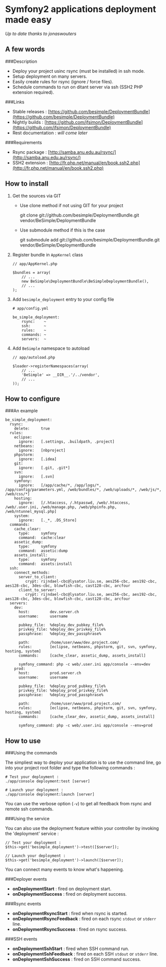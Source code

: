 Symfony2 applications deployment made easy
==========================================

*Up to date thanks to jonaswouters*

A few words
-----------

###Description

-  Deploy your project usinc rsync (must be installed) in ssh mode.
-  Setup deployment on many servers.
-  Easily create rules for rsync (ignore / force files).
-  Schedule commands to run on ditant server via ssh (SSH2 PHP extension required).

###Links

-  Stable releases : [https://github.com/besimple/DeploymentBundle](https://github.com/besimple/DeploymentBundle)
-  Nightly builds : [https://github.com/jfsimon/DeploymentBundle](https://github.com/jfsimon/DeploymentBundle)
-  Rest documentation : *will come later*

###Requirements

-  Rsync package : [http://samba.anu.edu.au/rsync/](http://samba.anu.edu.au/rsync/)
-  SSH2 extension : [http://fr.php.net/manual/en/book.ssh2.php](http://fr.php.net/manual/en/book.ssh2.php)

How to install
--------------

1.  Get the sources via GIT

    - Use clone method if not using GIT for your project

        git clone git://github.com/besimple/DeploymentBundle.git vendor/BeSimple/DeploymentBundle

    - Use submodule method if this is the case

        git submodule add git://github.com/besimple/DeploymentBundle.git vendor/BeSimple/DeploymentBundle

2.  Register bundle in `AppKernel` class

        // app/AppKernel.php

        $bundles = array(
            // ...
            new BeSimple\DeploymentBundle\BeSimpleDeploymentBundle(),
            // ...
        );

3.  Add `besimple_deployment` entry to your config file

        # app/config.yml

        be_simple_deployment:
            rsync:    ~
            ssh:      ~
            rules:    ~
            commands: ~
            servers:  ~

4.  Add `BeSimple` namespace to autoload

        // app/autoload.php

        $loader->registerNamespaces(array(
            // ...
            'BeSimple' => __DIR__.'/../vendor',
            // ...
        ));

How to configure
----------------

###An example

    be_simple_deployment:
      rsync:
        delete:     true
      rules:
        eclipse:
          ignore:   [.settings, .buildpath, .project]
        netbeans:
          ignore:   [nbproject]
        phpstorm:
          ignore:   [.idea]
        git:
          ignore:   [.git, .git*]
        svn:
          ignore:   [.svn]
        symfony:
          ignore:   [/app/cache/*, /app/logs/*, /app/config/parameters.yml, /web/bundles/*, /web/uploads/*, /web/js/*, /web/css/*]
        hosting:
          ignore:   [/.htaccess, /.htpasswd, /web/.htaccess, /web/.user.ini, /web/manage.php, /web/phpinfo.php, /web/ntunnel_mysql.php]
        system:
          ignore:   [._*, .DS_Store]
      commands:
        cache_clear:
          type:     symfony
          command:  cache:clear
        assetic_dump:
          type:     symfony
          command:  assetic:dump
        assets_install:
          type:     symfony
          command:  assets:install
      ssh:
        connect_methods:
          server_to_client:
             crypt: rijndael-cbc@lysator.liu.se, aes256-cbc, aes192-cbc, aes128-cbc, 3des-cbc, blowfish-cbc, cast128-cbc, arcfour
          client_to_server:
             crypt: rijndael-cbc@lysator.liu.se, aes256-cbc, aes192-cbc, aes128-cbc, 3des-cbc, blowfish-cbc, cast128-cbc, arcfour
      servers:
        dev:
          host:         dev.server.ch
          username:     username

          pubkey_file:  %deploy_dev_pubkey_file%
          privkey_file: %deploy_dev_privkey_file%
          passphrase:   %deploy_dev_passphrase%

          path:         /home/user/www/dev.project.com/
          rules:        [eclipse, netbeans, phpstorm, git, svn, symfony, hosting, system]
          commands:     [cache_clear, assetic_dump, assets_install]

          symfony_command: php -c web/.user.ini app/console --env=dev
        prod:
          host:         prod.server.ch
          username:     username

          pubkey_file:  %deploy_prod_pubkey_file%
          privkey_file: %deploy_prod_privkey_file%
          passphrase:   %deploy_prod_passphrase%

          path:         /home/user/www/prod.project.com/
          rules:        [eclipse, netbeans, phpstorm, git, svn, symfony, hosting, system]
          commands:     [cache_clear_dev, assetic_dump, assets_install]

          symfony_command: php -c web/.user.ini app/console --env=prod

How to use
----------

###Using the commands

The simpliest way to deploy your application is to use the command line,
go into your project root folder and type the following commands :

    # Test your deployment :
    ./app/console deployment:test [server]

    # Launch your deployment :
    ./app/console deployment:launch [server]

You can use the verbose option (`-v`) to get all feedback from rsync and
remote ssh commands.

###Using the service

You can also use the deployment feature within your controller
by invoking the 'deployment' service :

    // Test your deployment :
    $this->get('besimple_deployment')->test([$server]);

    // Launch your deployment :
    $this->get('besimple_deployment')->launch([$server]);

You can connect many events to know what's happening.

###Deployer events

-  **onDeploymentStart**   : fired on deployment start.
-  **onDeploymentSuccess** : fired on deployment success.

###Rsync events

-  **onDeploymentRsyncStart**    : fired when rsync is started.
-  **onDeploymentRsyncFeedback** : fired on each rsync `stdout` or `stderr` line.
-  **onDeploymentRsyncSuccess**  : fired on rsync success.

###SSH events

-  **onDeploymentSshStart**    : fired when SSH command run.
-  **onDeploymentSshFeedback** : fired on each SSH `stdout` or `stderr` line.
-  **onDeploymentSshSuccess**  : fired on SSH command success.